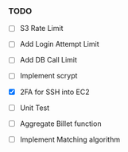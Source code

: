 ### TODO
- [ ] S3 Rate Limit
- [ ] Add Login Attempt Limit
- [ ] Add DB Call Limit
- [ ] Implement scrypt
- [x] 2FA for SSH into EC2
- [ ] Unit Test
- [ ] Aggregate Billet function 
- [ ] Implement Matching algorithm

